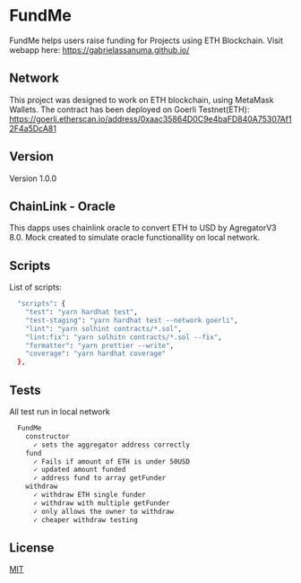 # FundMe

FundMe helps users raise funding for Projects using ETH Blockchain.
Visit webapp here: https://gabrielassanuma.github.io/


## Network
This project was designed to work on ETH blockchain, using MetaMask Wallets.
The contract has been deployed on Goerli Testnet(ETH): https://goerli.etherscan.io/address/0xaac35864D0C9e4baFD840A75307Af12F4a5DcA81


## Version
Version 1.0.0


## ChainLink - Oracle
This dapps uses chainlink oracle to convert ETH to USD by AgregatorV3 8.0.
Mock created to simulate oracle functionallity on local network. 


## Scripts
List of scripts:

```bash
  "scripts": {
    "test": "yarn hardhat test",
    "test-staging": "yarn hardhat test --network goerli",
    "lint": "yarn solhint contracts/*.sol",
    "lint:fix": "yarn solhitn contracts/*.sol --fix",
    "formatter": "yarn prettier --write",
    "coverage": "yarn hardhat coverage"
  },
```

## Tests
All test run in local network
```bash
  FundMe
    constructor
      ✓ sets the aggregator address correctly
    fund
      ✓ Fails if amount of ETH is under 50USD
      ✓ updated amount funded
      ✓ address fund to array getFunder
    withdraw
      ✓ withdraw ETH single funder
      ✓ withdraw with multiple getFunder
      ✓ only allows the owner to withdraw
      ✓ cheaper withdraw testing
```


## License
[MIT](https://choosealicense.com/licenses/mit/)
